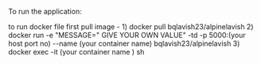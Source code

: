 To run the application:

 to run docker file first pull image - 1) docker pull bqlavish23/alpinelavish
2) docker run -e "MESSAGE=" GIVE YOUR OWN VALUE" -td -p 5000:(your host port no) --name (your container name) bqlavish23/alpinelavish 
3)  docker exec -it (your container name ) sh
